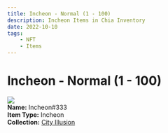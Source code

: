 ```yaml
---
title: Incheon - Normal (1 - 100)
description: Incheon Items in Chia Inventory
date: 2022-10-10
tags:
    - NFT
    - Items
---
```


# Incheon - Normal (1 - 100)
<div class="item_thumbnail">
<img loading="lazy" src="https://qzgexasffwheofdgqwca4xkqbnkrrdwotldmximqcl3alq2omrta.arweave.net/hkxLgkUtjkcUZoWEDl1QC1UYjs6axsuhkBL2BcNOZGY"><br/>
<div><strong>Name:</strong> Incheon#333</div>
<div><strong>Item Type:</strong> Incheon</div>
<div><strong>Collection:</strong> <a href="https://www.spacescan.io/xch/nft/collection/col1lend2dcn558km4wcwta4xnkfv3xpcmlp9kyt0m909emvfxechlyqdl5ndg">City Illusion</a></div>
</div>

